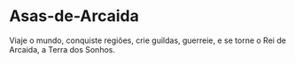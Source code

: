 # Asas-de-Arcaida
Viaje o  mundo, conquiste regiões, crie guildas, guerreie, e se torne o Rei de Arcaida, a Terra dos Sonhos.
